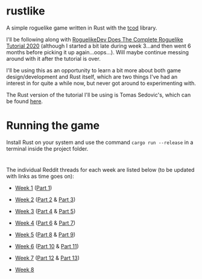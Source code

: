 # rustlike
A simple roguelike game written in Rust with the [tcod](https://github.com/tomassedovic/tcod-rs) library.

I'll be following along with [RoguelikeDev Does The Complete Roguelike Tutorial 2020](https://www.reddit.com/r/roguelikedev/comments/grccvt/roguelikedev_does_the_complete_roguelike_tutorial/) (although I started a bit late during week 3...and then went 6 months before picking it up again...oops...). Will maybe continue messing around with it after the tutorial is over.

I'll be using this as an opportunity to learn a bit more about both game design/development and Rust itself, which are two things I've had an interest in for quite a while now, but never got around to experimenting with.

The Rust version of the tutorial I'll be using is Tomas Sedovic's, which can be found [here](https://tomassedovic.github.io/roguelike-tutorial/).

# Running the game

Install Rust on your system and use the command `cargo run --release` in a terminal inside the project folder.

#

The individual Reddit threads for each week are listed below (to be updated with links as time goes on):

* [Week 1](https://www.reddit.com/r/roguelikedev/comments/ha1zty/so_it_begins_roguelikedev_does_the_complete/) ([Part 1](https://tomassedovic.github.io/roguelike-tutorial/part-1-graphics.html))

* [Week 2](https://www.reddit.com/r/roguelikedev/comments/he3lfo/roguelikedev_does_the_complete_roguelike_tutorial/) ([Part 2](https://tomassedovic.github.io/roguelike-tutorial/part-2-object-map.html) & [Part 3](https://tomassedovic.github.io/roguelike-tutorial/part-3-dungeon.html))

* [Week 3](https://www.reddit.com/r/roguelikedev/comments/hif9df/roguelikedev_does_the_complete_roguelike_tutorial/) ([Part 4](https://tomassedovic.github.io/roguelike-tutorial/part-4-fov-exploration.html) & [Part 5](https://tomassedovic.github.io/roguelike-tutorial/part-5-combat.html))

* [Week 4](https://www.reddit.com/r/roguelikedev/comments/hmn5tb/week_4_parts_6_7_combat_damage_and_building_the/) ([Part 6](https://tomassedovic.github.io/roguelike-tutorial/part-6-going-berserk.html) & [Part 7](https://tomassedovic.github.io/roguelike-tutorial/part-7-gui.html))

* [Week 5](https://www.reddit.com/r/roguelikedev/comments/hqtl8e/roguelikedev_does_the_complete_roguelike_tutorial/) ([Part 8](https://tomassedovic.github.io/roguelike-tutorial/part-8-items.html) & [Part 9](https://tomassedovic.github.io/roguelike-tutorial/part-9-spells.html))

* [Week 6](https://www.reddit.com/r/roguelikedev/comments/huzu88/roguelikedev_does_the_complete_roguelike_tutorial/) ([Part 10](https://tomassedovic.github.io/roguelike-tutorial/part-10-menu-saving.html) & [Part 11](https://tomassedovic.github.io/roguelike-tutorial/part-11-dungeon-progression.html))

* [Week 7](https://www.reddit.com/r/roguelikedev/comments/hz8ni9/roguelikedev_does_the_complete_roguelike_tutorial/) ([Part 12](https://tomassedovic.github.io/roguelike-tutorial/part-12-monster-item-progression.html) & [Part 13](https://tomassedovic.github.io/roguelike-tutorial/part-13-adventure-gear.html))

* [Week 8](https://www.reddit.com/r/roguelikedev/comments/i3chaq/roguelikedev_does_the_complete_roguelike_tutorial/)

